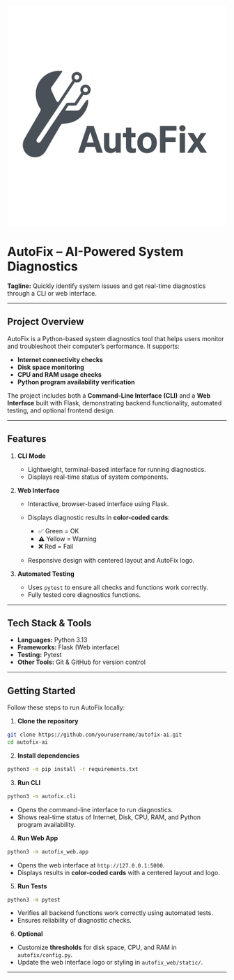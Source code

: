 ![AutoFix Logo](autofix/picture.png)


# AutoFix – AI-Powered System Diagnostics

**Tagline:** Quickly identify system issues and get real-time diagnostics through a CLI or web interface.

---

## Project Overview

AutoFix is a Python-based system diagnostics tool that helps users monitor and troubleshoot their computer’s performance. It supports:

* **Internet connectivity checks**
* **Disk space monitoring**
* **CPU and RAM usage checks**
* **Python program availability verification**

The project includes both a **Command-Line Interface (CLI)** and a **Web Interface** built with Flask, demonstrating backend functionality, automated testing, and optional frontend design.

---

## Features

1. **CLI Mode**

   * Lightweight, terminal-based interface for running diagnostics.
   * Displays real-time status of system components.

2. **Web Interface**

   * Interactive, browser-based interface using Flask.
   * Displays diagnostic results in **color-coded cards**:

     * ✅ Green = OK
     * ⚠️ Yellow = Warning
     * ❌ Red = Fail
   * Responsive design with centered layout and AutoFix logo.

3. **Automated Testing**

   * Uses `pytest` to ensure all checks and functions work correctly.
   * Fully tested core diagnostics functions.

---

## Tech Stack & Tools

* **Languages:** Python 3.13
* **Frameworks:** Flask (Web interface)
* **Testing:** Pytest
* **Other Tools:** Git & GitHub for version control

---

## Getting Started

Follow these steps to run AutoFix locally:

1. **Clone the repository**

```bash
git clone https://github.com/yourusername/autofix-ai.git
cd autofix-ai
```

2. **Install dependencies**

```bash
python3 -m pip install -r requirements.txt
```

3. **Run CLI**

```bash
python3 -m autofix.cli
```

* Opens the command-line interface to run diagnostics.
* Shows real-time status of Internet, Disk, CPU, RAM, and Python program availability.

4. **Run Web App**

```bash
python3 -m autofix_web.app
```

* Opens the web interface at `http://127.0.0.1:5000`.
* Displays results in **color-coded cards** with a centered layout and logo.

5. **Run Tests**

```bash
python3 -m pytest
```

* Verifies all backend functions work correctly using automated tests.
* Ensures reliability of diagnostic checks.

6. **Optional**

* Customize **thresholds** for disk space, CPU, and RAM in `autofix/config.py`.
* Update the web interface logo or styling in `autofix_web/static/`.

---

